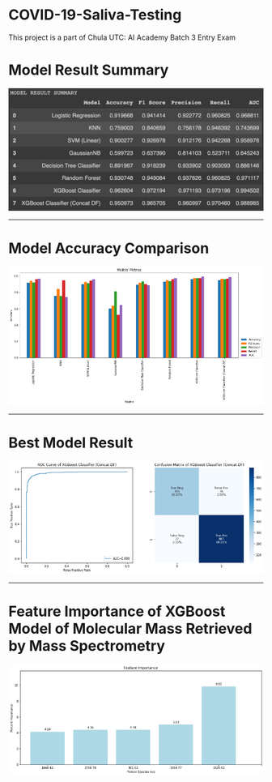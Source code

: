 # COVID-19-Saliva-Testing
This project is a part of Chula UTC: AI Academy Batch 3 Entry Exam

# Model Result Summary
<img src="model_result_summary.png">

<hr>

# Model Accuracy Comparison
<img src="model_comparison.png">

<hr>

# Best Model Result
<img src="best_model_result.png">

<hr>

# Feature Importance of XGBoost Model of Molecular Mass Retrieved by Mass Spectrometry
<img src="feature_importance.png">
